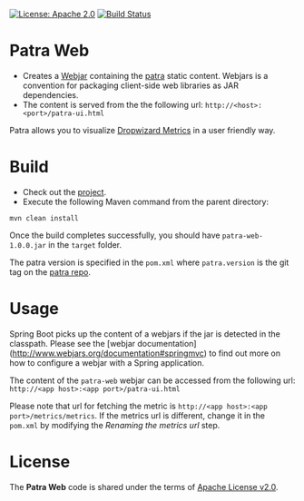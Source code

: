 [![License: Apache 2.0](https://img.shields.io/badge/License-Apache%202.0-blue.svg)](https://opensource.org/licenses/Apache-2.0) [![Build Status][travis-badge]][travis-badge-url]


Patra Web
==========================
* Creates a [Webjar](http://www.webjars.org/) containing the [patra](https://github.com/indrabasak/patra) static content. 
Webjars is a convention for packaging client-side web libraries as JAR dependencies.
* The content is served from the the following url: `http://<host>:<port>/patra-ui.html`

Patra allows you to visualize [Dropwizard Metrics](http://metrics.dropwizard.io/) in a user friendly way.

# Build
* Check out the [project](https://github.com/indrabasak/patra-web).
* Execute the following Maven command from the parent directory:
```
mvn clean install
```
Once the build completes successfully, you should have `patra-web-1.0.0.jar` in the `target` folder.

The patra version is specified in the `pom.xml` where `patra.version` is the git tag on 
the [patra repo](https://github.com/indrabasak/patra).

# Usage
Spring Boot picks up the content of a webjars if the jar is detected in the classpath. Please see the 
[webjar documentation] (http://www.webjars.org/documentation#springmvc) to find out more on how to configure a webjar 
with a Spring application.

The content of the `patra-web` webjar can be accessed from the following url: `http://<app host>:<app port>/patra-ui.html`

Please note that url for fetching the metric is `http://<app host>:<app port>/metrics/metrics`. If the metrics url is
different, change it in the `pom.xml` by modifying the _Renaming the metrics url_ step.

# License

The __Patra Web__ code is shared under the terms of [Apache License v2.0](https://opensource.org/licenses/Apache-2.0).

[travis-badge]: https://travis-ci.org/indrabasak/patra-web.svg?branch=master
[travis-badge-url]: https://travis-ci.org/indrabasak/patra-web
